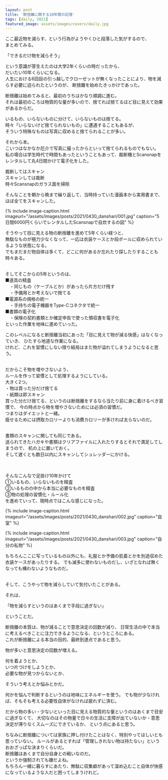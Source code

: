 ```yaml
---
layout: post
title: '断捨離に関する10年間の記憶'
tags: [daily, 2021]
featured_image: assets/images/covers/daily.jpg
---
```

ここ最近物を減らす、という行為がようやくひと段落した気がするので、  
まとめてみる。
<br>

「できるだけ物を減らそう」  

という意識が芽生えたのは大学2年くらいの時だったから、  
だいたい10年くらいになる。  
人生における6回目の引っ越しでクローゼットが無くなったことにより、物を減らす必要に迫られたというのが、
断捨離を始めたきっかけであった。

断捨離は始めてみると、最初のうちはかなり順調に進む。  
それは最初のころは物質的な量が多いので、捨てれば捨てるほど目に見えて効果があるからだ。  

いるもの、いらないものに分けて、いらないものは捨てる。  
時々「いらないけど捨てられないもの」に遭遇することもあるが、  
そういう特殊なものは写真に収めると捨てられることが多い。  

それから本。  
こいつはなかなか厄介で写真に撮ったからといって捨てられるものでもない。  
私の場合は学生時代で時間もあったということもあって、裁断機とScansnapをレンタルして丸4日間かけて電子化をした。

裁断してはスキャン  
スキャンしては裁断  
時々Scansnapのガラス面を掃除  

そんなことを朝から晩まで繰り返して、当時持っていた漫画本から実用書まで、ほぼ全てをスキャンした。  

{% include image-caption.html imageurl="/assets/images/posts/2021/0430_danshari/001.jpg" caption="5日間6000円くらいでレンタルしたScansnapで自炊するの図" %} 

そうやって目に見える物の断捨離を進めて5年くらい経つと、  
無駄なものが極力少なくなって、一応は衣装ケースとか段ボールに収められているような状態になる。  
でもまだまだ物自体は多くて、どこに何があるか忘れたり探したりすることも時々ある。  
<br>

そしてそこからの5年というのは、  
■道具の精査  
　・同じもの（ケーブルとか）があったら片方だけ残す  
　・予備用とか考えないで捨てる  
■電源系の規格の統一  
　・手持ちの電子機器をType-Cコネクタで統一    
■書類の電子化  
　・保険の契約書類とか確定申告で使った領収書を電子化  
といった作業を地味に進めていった。
<br>

このレベルになると断捨離当初にあった「目に見えて物が減る快感」はなくなっていき、
ひたすら地道な作業になる。  
けれど、これを習慣にしない限り結局はまた物が溢れてしまうようになると思う。  
<br>

だからこそ物を増やさないよう、  
ルールを作って習慣として処理するようにしている。  
大きく2つ。  
・物は買った分だけ捨てる  
・紙類は即スキャン  
買った分だけ捨てる、というのは断捨離をするなら当たり前に身に着けるべき習慣で、
今の時点から物を増やさないためには必須の習慣だ。  
つまりはダイエットと一緒。  
瘦せるためには摂取カロリーよりも消費カロリーが多ければ太らないのだ。  
<br>

書類のスキャンに関しても同じである。  
送られてきたハガキや書類はクリアファイルに入れたりするとそれで満足してしまうので、
机の上に置いておく。  
そして遅くとも数日以内にスキャンしてシュレッダーにかける。  
<br>
<br>

そんなこんなで足掛け10年かけて  
①いるもの、いらないものを精査  
②いるものの中から本当に必要なものを精査  
③物の処理の習慣化・ルール化  
を進めていって、現時点ではこんな感じになった。  

{% include image-caption.html imageurl="/assets/images/posts/2021/0430_danshari/002.jpg" caption="自室" %} 

{% include image-caption.html imageurl="/assets/images/posts/2021/0430_danshari/003.jpg" caption="自分の私物" %} 

もちろんここに写っているもの以外にも、礼服とか予備の肌着とかを別途収めた衣装ケースがあったりする。
でも滅多に使わないものだし、いざとなれば無くなっても構わないようなものだ。
<br>
<br>

そして、こうやって物を減らしていて気付いたことがある。  

それは、  

「物を減らすというのはあくまで手段に過ぎない」  

ということだ。  

断捨離の本質は、物が減ることで意思決定の回数が減り、
日常生活の中で本当に考えるべきことに注力できるようになる、というところにある。  
これが断捨離による本当の目的、最終到達点であると思う。

物が多いと意思決定の回数が増える。  

何を着ようとか、  
いつ片づけをしようとか、  
必要な物が見つからないとか、  

そういう考えとか悩みとかだ。  

何かを悩んで判断するというのは地味にエネルギーを使う。
でも物が少なければ、そもそも考える必要性自体がなければ疲れずに済む。  

だから物の多い・少ないといった目に見える物質的な量というのはあくまで目安に過ぎなくて、
大切なのはその物量で日々の生活に支障が出ていないか・意思決定が滞りなくスムーズにできているか、
という点にあると思う。  

ちなみに断捨離については家族に押し付けたことはなく、特別やってほしいとも思っていない。
ルールがあるとすれば「管理しきれない物は持たない」というおおざっぱな決まりくらいだ。  
断捨離はあくまで自分自身との戦いなのだ。  
というか強制されても嫌だよね。  
もちろん一緒に暮らすにあたり、無駄に収集癖があって溜め込むこと自体が快感になっているような人だと困ってしまうけれど。  
<br>
<br>
